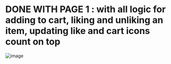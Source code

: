 # DONE WITH PAGE 1 : with all logic for adding to cart, liking and unliking an item, updating like and cart icons count on top 

![image](https://github.com/user-attachments/assets/b642abc2-e4de-46aa-8209-5755e4004bfe)

